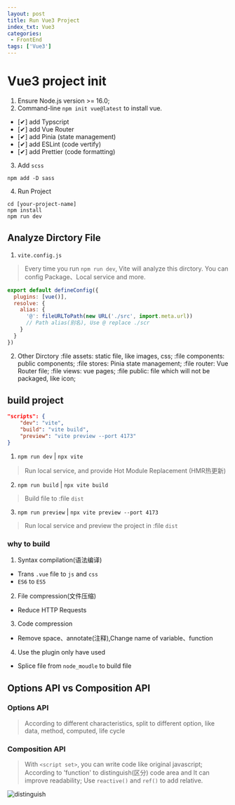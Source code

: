 ```yaml
---
layout: post
title: Run Vue3 Project
index_txt: Vue3
categories:
 - FrontEnd
tags: ['Vue3']
---
```


# Vue3 project init
1. Ensure Node.js version >= 16.0;
2. Command-line `npm init vue@latest` to install vue.
 - [✔] add Typscript
 - [✔] add Vue Router 
 - [✔] add Pinia (state management)
 - [✔] add ESLint (code vertify) 
 - [✔] add Prettier (code formatting)
3. Add `scss`
```shell
npm add -D sass
```
4. Run Project
 ```shell
 cd [your-project-name]
 npm install
 npm run dev
 ```

## Analyze Dirctory File
1. `vite.config.js`
> Every time you run `npm run dev`, Vite will analyze this dirctory.
> You can config Package、Local service and more.

```js
export default defineConfig({
  plugins: [vue()],
  resolve: {
    alias: {
      '@': fileURLToPath(new URL('./src', import.meta.url))
      // Path alias(别名), Use @ replace ./scr
    }
  }
})
```

2. Other Dirctory
:file assets: static file, like images, css;
:file components: public components;
:file stores: Pinia state management;
:file router: Vue Router file;
:file views: vue pages;
:file public: file which will not be packaged, like icon;

## build project
```json
"scripts": {
    "dev": "vite",
    "build": "vite build",
    "preview": "vite preview --port 4173"
}
```
1. `npm run dev` | `npx vite`

> Run local service, and provide Hot Module Replacement (HMR热更新)

2. `npm run build` | `npx vite build`

> Build file to :file `dist`

3. `npm run preview` | `npx vite preview --port 4173`

> Run local service and preview the project in :file `dist`

### why to build
1. Syntax compilation(语法编译)
 - Trans `.vue` file to `js` and `css`
 - `ES6` to `ES5`
2. File compression(文件压缩)
 - Reduce HTTP Requests
3. Code compression
 - Remove space、annotate(注释),Change name of variable、function
4. Use the plugin only have used
 - Splice file from `node_moudle` to build file

## Options API vs Composition API

### Options API
> According to different characteristics, split to different option, like data, method, computed, life cycle

### Composition API
> With `<script set>`, you can write code like original javascript;
> According to 'function' to distinguish(区分) code area and It can improve readability;
> Use `reactive()` and `ref()` to add relative.

![distinguish](../_static/images/vue/optionApi.jpg "Options vs Composition")
